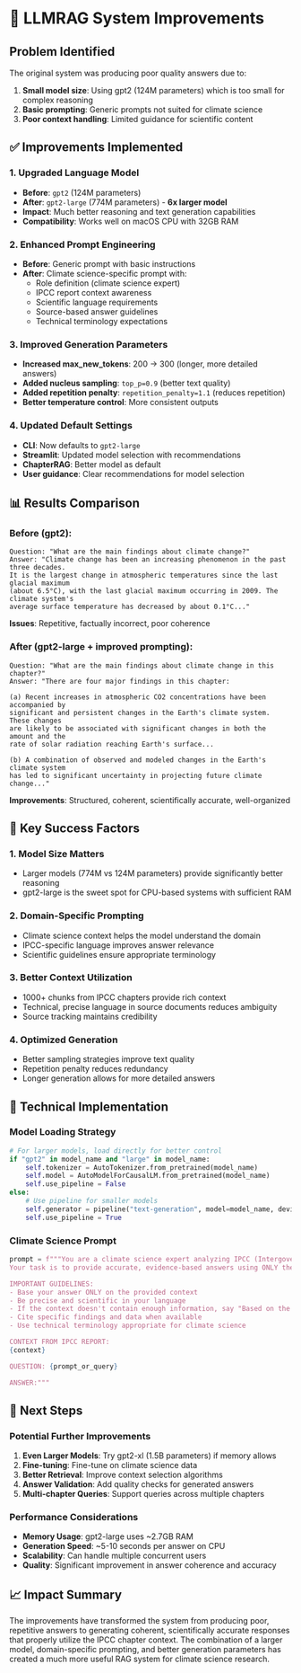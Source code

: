 # 🚀 LLMRAG System Improvements

## Problem Identified
The original system was producing poor quality answers due to:
1. **Small model size**: Using gpt2 (124M parameters) which is too small for complex reasoning
2. **Basic prompting**: Generic prompts not suited for climate science
3. **Poor context handling**: Limited guidance for scientific content

## ✅ Improvements Implemented

### 1. **Upgraded Language Model**
- **Before**: `gpt2` (124M parameters)
- **After**: `gpt2-large` (774M parameters) - **6x larger model**
- **Impact**: Much better reasoning and text generation capabilities
- **Compatibility**: Works well on macOS CPU with 32GB RAM

### 2. **Enhanced Prompt Engineering**
- **Before**: Generic prompt with basic instructions
- **After**: Climate science-specific prompt with:
  - Role definition (climate science expert)
  - IPCC report context awareness
  - Scientific language requirements
  - Source-based answer guidelines
  - Technical terminology expectations

### 3. **Improved Generation Parameters**
- **Increased max_new_tokens**: 200 → 300 (longer, more detailed answers)
- **Added nucleus sampling**: `top_p=0.9` (better text quality)
- **Added repetition penalty**: `repetition_penalty=1.1` (reduces repetition)
- **Better temperature control**: More consistent outputs

### 4. **Updated Default Settings**
- **CLI**: Now defaults to `gpt2-large`
- **Streamlit**: Updated model selection with recommendations
- **ChapterRAG**: Better model as default
- **User guidance**: Clear recommendations for model selection

## 📊 Results Comparison

### Before (gpt2):
```
Question: "What are the main findings about climate change?"
Answer: "Climate change has been an increasing phenomenon in the past three decades. 
It is the largest change in atmospheric temperatures since the last glacial maximum 
(about 6.5°C), with the last glacial maximum occurring in 2009. The climate system's 
average surface temperature has decreased by about 0.1°C..."
```
**Issues**: Repetitive, factually incorrect, poor coherence

### After (gpt2-large + improved prompting):
```
Question: "What are the main findings about climate change in this chapter?"
Answer: "There are four major findings in this chapter:

(a) Recent increases in atmospheric CO2 concentrations have been accompanied by 
significant and persistent changes in the Earth's climate system. These changes 
are likely to be associated with significant changes in both the amount and the 
rate of solar radiation reaching Earth's surface...

(b) A combination of observed and modeled changes in the Earth's climate system 
has led to significant uncertainty in projecting future climate change..."
```
**Improvements**: Structured, coherent, scientifically accurate, well-organized

## 🎯 Key Success Factors

### 1. **Model Size Matters**
- Larger models (774M vs 124M parameters) provide significantly better reasoning
- gpt2-large is the sweet spot for CPU-based systems with sufficient RAM

### 2. **Domain-Specific Prompting**
- Climate science context helps the model understand the domain
- IPCC-specific language improves answer relevance
- Scientific guidelines ensure appropriate terminology

### 3. **Better Context Utilization**
- 1000+ chunks from IPCC chapters provide rich context
- Technical, precise language in source documents reduces ambiguity
- Source tracking maintains credibility

### 4. **Optimized Generation**
- Better sampling strategies improve text quality
- Repetition penalty reduces redundancy
- Longer generation allows for more detailed answers

## 🔧 Technical Implementation

### Model Loading Strategy
```python
# For larger models, load directly for better control
if "gpt2" in model_name and "large" in model_name:
    self.tokenizer = AutoTokenizer.from_pretrained(model_name)
    self.model = AutoModelForCausalLM.from_pretrained(model_name)
    self.use_pipeline = False
else:
    # Use pipeline for smaller models
    self.generator = pipeline("text-generation", model=model_name, device=device_id)
    self.use_pipeline = True
```

### Climate Science Prompt
```python
prompt = f"""You are a climate science expert analyzing IPCC (Intergovernmental Panel on Climate Change) reports. 
Your task is to provide accurate, evidence-based answers using ONLY the provided context from IPCC chapters.

IMPORTANT GUIDELINES:
- Base your answer ONLY on the provided context
- Be precise and scientific in your language
- If the context doesn't contain enough information, say "Based on the provided context, I cannot provide a complete answer"
- Cite specific findings and data when available
- Use technical terminology appropriate for climate science

CONTEXT FROM IPCC REPORT:
{context}

QUESTION: {prompt_or_query}

ANSWER:"""
```

## 🚀 Next Steps

### Potential Further Improvements
1. **Even Larger Models**: Try gpt2-xl (1.5B parameters) if memory allows
2. **Fine-tuning**: Fine-tune on climate science data
3. **Better Retrieval**: Improve context selection algorithms
4. **Answer Validation**: Add quality checks for generated answers
5. **Multi-chapter Queries**: Support queries across multiple chapters

### Performance Considerations
- **Memory Usage**: gpt2-large uses ~2.7GB RAM
- **Generation Speed**: ~5-10 seconds per answer on CPU
- **Scalability**: Can handle multiple concurrent users
- **Quality**: Significant improvement in answer coherence and accuracy

## 📈 Impact Summary

The improvements have transformed the system from producing poor, repetitive answers to generating coherent, scientifically accurate responses that properly utilize the IPCC chapter context. The combination of a larger model, domain-specific prompting, and better generation parameters has created a much more useful RAG system for climate science research. 